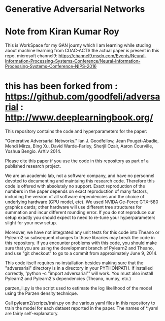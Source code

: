 Generative Adversarial Networks
===============================


Note from  Kiran Kumar Roy
===============================
This is WorkSpace for my GAN journy which I am learning while studing about machine learning from CDAC-ACTS
the actual paper is present in this repo.
microsoft channel9: https://channel9.msdn.com/Events/Neural-Information-Processing-Systems-Conference/Neural-Information-Processing-Systems-Conference-NIPS-2016


this has been forked from : https://github.com/goodfeli/adversarial : http://www.deeplearningbook.org/
================================

This repository contains the code and hyperparameters for the paper:

"Generative Adversarial Networks." Ian J. Goodfellow, Jean Pouget-Abadie,
Mehdi Mirza, Bing Xu, David Warde-Farley, Sherjil Ozair, Aaron Courville,
Yoshua Bengio. ArXiv 2014.

Please cite this paper if you use the code in this repository as part of
a published research project.

We are an academic lab, not a software company, and have no personnel
devoted to documenting and maintaing this research code.
Therefore this code is offered with absolutely no support.
Exact reproduction of the numbers in the paper depends on exact
reproduction of many factors,
including the version of all software dependencies and the choice of
underlying hardware (GPU model, etc). We used NVIDA Ge-Force GTX-580
graphics cards; other hardware will use different tree structures for
summation and incur different rounding error. If you do not reproduce our
setup exactly you should expect to need to re-tune your hyperparameters
slight for your new setup.

Moreover, we have not integrated any unit tests for this code into Theano
or Pylearn2 so subsequent changes to those libraries may break the code
in this repository. If you encounter problems with this code, you should
make sure that you are using the development branch of Pylearn2 and Theano,
and use "git checkout" to go to a commit from approximately June 9, 2014.

This code itself requires no installation besides making sure that the
"adversarial" directory is in a directory in your PYTHONPATH. If
installed correctly, 'python -c "import adversarial"' will work. You
must also install Pylearn2 and Pylearn2's dependencies (Theano, numpy,
etc.)

parzen_ll.py is the script used to estimate the log likelihood of the
model using the Parzen density technique.

Call pylearn2/scripts/train.py on the various yaml files in this repository
to train the model for each dataset reported in the paper. The names of
*.yaml are fairly self-explanatory.
